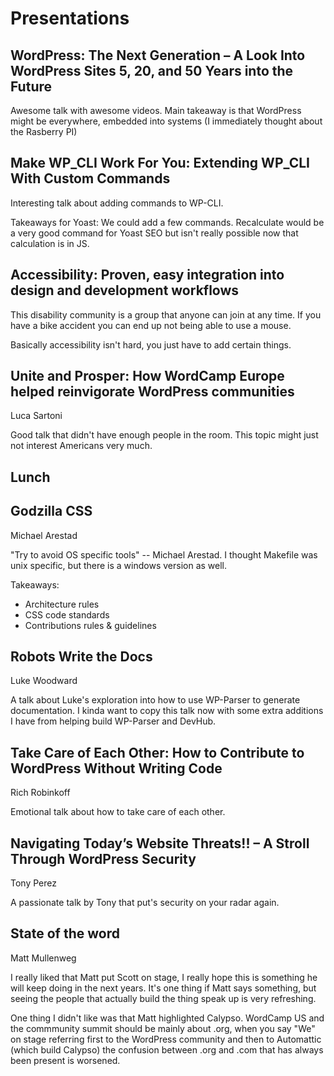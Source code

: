 # Presentations

## WordPress: The Next Generation – A Look Into WordPress Sites 5, 20, and 50 Years into the Future

Awesome talk with awesome videos. Main takeaway is that WordPress might be everywhere, embedded into systems (I immediately thought about the Rasberry PI)

## Make WP_CLI Work For You: Extending WP_CLI With Custom Commands

Interesting talk about adding commands to WP-CLI. 

Takeaways for Yoast: We could add a few commands. Recalculate would be a very good command for Yoast SEO but isn't really possible now that calculation is in JS.

## Accessibility: Proven, easy integration into design and development workflows

This disability community is a group that anyone can join at any time. If you have a bike accident you can end up not being able to use a mouse.

Basically accessibility isn't hard, you just have to add certain things.

## Unite and Prosper: How WordCamp Europe helped reinvigorate WordPress communities
Luca Sartoni

Good talk that didn't have enough people in the room. This topic might just not interest Americans very much.

## Lunch

## Godzilla CSS
Michael Arestad

"Try to avoid OS specific tools" -- Michael Arestad. I thought Makefile was unix specific, but there is a windows version as well.

Takeaways:
* Architecture rules
* CSS code standards
* Contributions rules & guidelines

## Robots Write the Docs
Luke Woodward

A talk about Luke's exploration into how to use WP-Parser to generate documentation. I kinda want to copy this talk now with some extra additions I have from helping build WP-Parser and DevHub.

## Take Care of Each Other: How to Contribute to WordPress Without Writing Code
Rich Robinkoff

Emotional talk about how to take care of each other.

## Navigating Today’s Website Threats!! – A Stroll Through WordPress Security
Tony Perez

A passionate talk by Tony that put's security on your radar again.

## State of the word
Matt Mullenweg

I really liked that Matt put Scott on stage, I really hope this is something he will keep doing in the next years. It's one thing if Matt says something, but seeing the people that actually build the thing speak up is very refreshing.

One thing I didn't like was that Matt highlighted Calypso. WordCamp US and the commmunity summit should be mainly about .org, when you say "We" on stage referring first to the WordPress community and then to Automattic (which build Calypso) the confusion between .org and .com that has always been present is worsened.